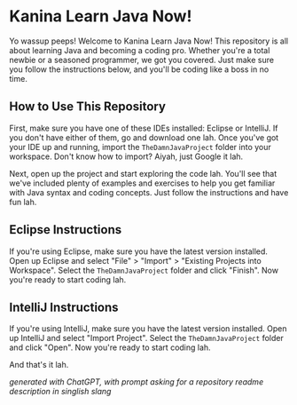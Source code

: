 # Kanina Learn Java Now!

Yo wassup peeps! Welcome to Kanina Learn Java Now! This repository is all about learning Java and becoming a coding pro. Whether you're a total newbie or a seasoned programmer, we got you covered. Just make sure you follow the instructions below, and you'll be coding like a boss in no time.

## How to Use This Repository

First, make sure you have one of these IDEs installed: Eclipse or IntelliJ. If you don't have either of them, go and download one lah. Once you've got your IDE up and running, import the `TheDamnJavaProject` folder into your workspace. Don't know how to import? Aiyah, just Google it lah.

Next, open up the project and start exploring the code lah. You'll see that we've included plenty of examples and exercises to help you get familiar with Java syntax and coding concepts. Just follow the instructions and have fun lah.

## Eclipse Instructions

If you're using Eclipse, make sure you have the latest version installed. Open up Eclipse and select "File" > "Import" > "Existing Projects into Workspace". Select the `TheDamnJavaProject` folder and click "Finish". Now you're ready to start coding lah.

## IntelliJ Instructions

If you're using IntelliJ, make sure you have the latest version installed. Open up IntelliJ and select "Import Project". Select the `TheDamnJavaProject` folder and click "Open". Now you're ready to start coding lah.

And that's it lah. 


*generated with ChatGPT, with prompt asking for a repository readme description in singlish slang*
